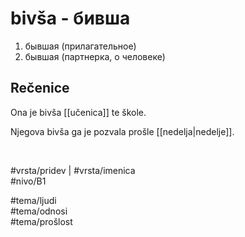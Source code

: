 # bivša - бивша

1. бывшая (прилагательное)  
2. бывшая (партнерка, о человеке)  

## Rečenice

Ona je bivša [[učenica]] te škole.  

Njegova bivša ga je pozvala prošle [[nedelja|nedelje]].  

<br>

#vrsta/pridev | #vrsta/imenica  
#nivo/B1  

#tema/ljudi  
#tema/odnosi  
#tema/prošlost
